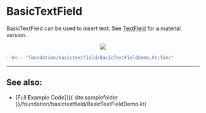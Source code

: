 <!---
This is the API of version 1.2.0
-->

# BasicTextField

BasicTextField can be used to insert text. See [TextField](../material/textfield.md) for a material version.

<p align="center">
  <img src ="{{ site.images }}/foundation/basictextfield/basictextfield.png"  />
</p>

```kotlin
--8<-- "foundation/basictextfield/BasicTextFieldDemo.kt:func"
```

-------------
## See also:
* [Full Example Code]({{ site.samplefolder }}/foundation/basictextfield/BasicTextFieldDemo.kt)
